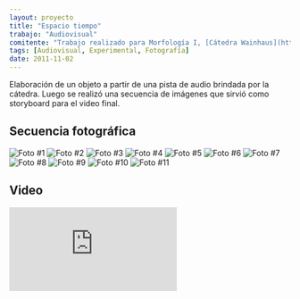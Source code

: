 ```yaml
---
layout: proyecto
title: "Espacio tiempo"
trabajo: "Audiovisual"
comitente: "Trabajo realizado para Morfología I, [Cátedra Wainhaus](http://www.morfologiawainhaus.com), FADU--UBA."
tags: [Audiovisual, Experimental, Fotografía]
date: 2011-11-02
---
```


Elaboración de un objeto a partir de una pista de audio brindada por la cátedra. Luego se realizó una secuencia de imágenes que sirvió como storyboard para el video final.

## Secuencia fotográfica
<div class="carousel">
    <img src="{{ site.baseurl }}/img/2011_espacio-tiempo-01.jpg" alt="Foto #1" />
    <img src="{{ site.baseurl }}/img/2011_espacio-tiempo-02.jpg" alt="Foto #2" />
    <img src="{{ site.baseurl }}/img/2011_espacio-tiempo-03.jpg" alt="Foto #3" />
    <img src="{{ site.baseurl }}/img/2011_espacio-tiempo-04.jpg" alt="Foto #4" />
    <img src="{{ site.baseurl }}/img/2011_espacio-tiempo-05.jpg" alt="Foto #5" />
    <img src="{{ site.baseurl }}/img/2011_espacio-tiempo-06.jpg" alt="Foto #6" />
    <img src="{{ site.baseurl }}/img/2011_espacio-tiempo-07.jpg" alt="Foto #7" />
    <img src="{{ site.baseurl }}/img/2011_espacio-tiempo-08.jpg" alt="Foto #8" />
    <img src="{{ site.baseurl }}/img/2011_espacio-tiempo-09.jpg" alt="Foto #9" />
    <img src="{{ site.baseurl }}/img/2011_espacio-tiempo-10.jpg" alt="Foto #10" />
    <img src="{{ site.baseurl }}/img/2011_espacio-tiempo-11.jpg" alt="Foto #11" />
</div>

## Video
<div class="embed-container ar-75"><iframe src="https://player.vimeo.com/video/31470550?title=0&byline=0&portrait=0" frameborder="0" webkitAllowFullScreen mozallowfullscreen allowFullScreen></iframe></div>
